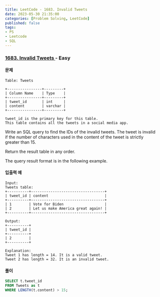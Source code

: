 ```yaml
---
title: LeetCode - 1683. Invalid Tweets
date: 2023-05-30 21:35:00
categories: [Problem Solving, LeetCode]
published: false
tags:
- PS
- Leetcode
- SQL
---
```


### [ 1683. Invalid Tweets ](https://leetcode.com/problems/invalid-tweets) - Easy

#### 문제

```
Table: Tweets

+----------------+---------+
| Column Name    | Type    |
+----------------+---------+
| tweet_id       | int     |
| content        | varchar |
+----------------+---------+

tweet_id is the primary key for this table.
This table contains all the tweets in a social media app.
```

Write an SQL query to find the IDs of the invalid tweets. The tweet is invalid if the number of characters used in the content of the tweet is strictly greater than 15.

Return the result table in any order.

The query result format is in the following example.

#### 입출력 예
```
Input: 
Tweets table:
+----------+----------------------------------+
| tweet_id | content                          |
+----------+----------------------------------+
| 1        | Vote for Biden                   |
| 2        | Let us make America great again! |
+----------+----------------------------------+

Output: 
+----------+
| tweet_id |
+----------+
| 2        |
+----------+

Explanation: 
Tweet 1 has length = 14. It is a valid tweet.
Tweet 2 has length = 32. It is an invalid tweet.
```

#### 풀이
```sql
SELECT t.tweet_id 
FROM Tweets as t
WHERE LENGTH(t.content) > 15;
```